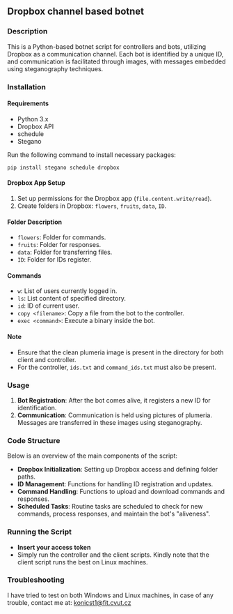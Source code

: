 ## Dropbox channel based botnet

### Description
This is a Python-based botnet script for controllers and bots, utilizing Dropbox as a communication channel. Each bot is identified by a unique ID, and communication is facilitated through images, with messages embedded using steganography techniques. 


### Installation

#### Requirements
- Python 3.x
- Dropbox API
- schedule
- Stegano

Run the following command to install necessary packages:

`pip install stegano schedule dropbox`

#### Dropbox App Setup
1. Set up permissions for the Dropbox app (`file.content.write/read`).
2. Create folders in Dropbox: `flowers`, `fruits`, `data`, `ID`.

#### Folder Description
- `flowers`: Folder for commands.
- `fruits`: Folder for responses.
- `data`: Folder for transferring files.
- `ID`: Folder for IDs register.

#### Commands
- `w`: List of users currently logged in.
- `ls`: List content of specified directory.
- `id`: ID of current user.
- `copy <filename>`: Copy a file from the bot to the controller.
- `exec <command>`: Execute a binary inside the bot.

#### Note
- Ensure that the clean plumeria image is present in the directory for both client and controller.
- For the controller, `ids.txt` and `command_ids.txt` must also be present.

### Usage

1. **Bot Registration**: After the bot comes alive, it registers a new ID for identification.
2. **Communication**: Communication is held using pictures of plumeria. Messages are transferred in these images using steganography.

### Code Structure
Below is an overview of the main components of the script:

- **Dropbox Initialization**: Setting up Dropbox access and defining folder paths.
- **ID Management**: Functions for handling ID registration and updates.
- **Command Handling**: Functions to upload and download commands and responses.
- **Scheduled Tasks**: Routine tasks are scheduled to check for new commands, process responses, and maintain the bot's "aliveness".

### Running the Script
- **Insert your access token**
- Simply run the controller and the client scripts. Kindly note that the client script runs the best on Linux machines.

### Troubleshooting
I have tried to test on both Windows and Linux machines, in case of any trouble, contact me at: konicst1@fit.cvut.cz
